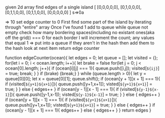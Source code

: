 given 2d array find edges of a single island
[
    [0,0,0,0,0],
    [0,1,0,0,0],
    [0,1,1,0,0],
    [0,1,1,0,0],
    [0,0,0,0,0]
] s=>0a

=> 10
set edge counter to 0
First find some part of the island by iterating through "entire" array
    Once I've found 1
    add to queue
    while queue not empty
        check how many bordering spaces(including no existant ones(aka off the grid)) === 0
            for each border I will increment the count;
            any values that equal 1 => put into a queue if they aren't in the hash
            then add them to the hash
        look at next item
return edge counter

function edgeCounter(ocean){
    let edges = 0;
    let queue = [];
    let visited = {};
    for(let i = 0; i < ocean.length; i++){
        let brake = false
        for(let j = 0; j < ocean[0].length; j++){
            if (ocean[i][j] === 1){
                queue.push([i,j]);
                visited[`${ij}`] = true;
                break;
            }
        }
        if (brake) {break;}
    }
    while (queue.length > 0){
        let y = queue[0][0];
        let x = queue[0][1];
        queue.shift();
        if (ocean[y + 1][x + 1] === 1){
            if (visited[`${y+1}${x+1}`]){
                queue.push([y+1,x+1]);
                visted[`${y+1}${x+1}`] = true;
            } 
        } else {
            edges++
        }
        if (ocean[y - 1][x - 1] === 1){
            if (visited[`${y-1}${x-1}`]){
                queue.push([y-1,x-1]);
                visted[`${y-1}${x-1}`] = true;
            } 
        } else {
            edges++
        }
        if (ocean[y + 1][x - 1] === 1){
            if (visited[`${y+1}${x+1}`]){
                queue.push([y+1,x+1]);
                visted[`${y+1}${x+1}`] = true;
            } 
        } else {
            edges++
        }
        if (ocean[y - 1][x + 1] === 1){
            edges++
        } else {
            edges++
        }
    }
    return edges
}

